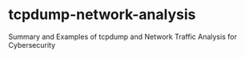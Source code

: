 # tcpdump-network-analysis
Summary and Examples of tcpdump and Network Traffic Analysis for Cybersecurity
